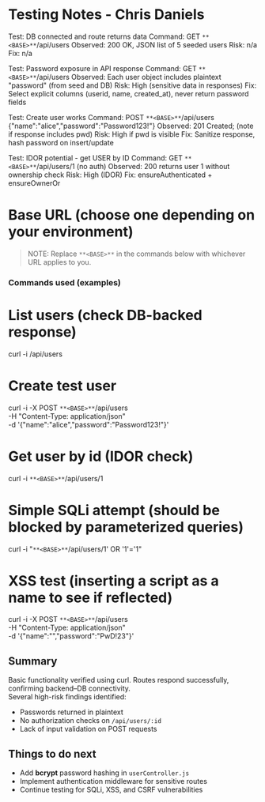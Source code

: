 # Testing Notes - Chris Daniels
Test: DB connected and route returns data
Command: GET `**<BASE>**`/api/users
Observed: 200 OK, JSON list of 5 seeded users
Risk: n/a
Fix: n/a

Test: Password exposure in API response
Command: GET `**<BASE>**`/api/users
Observed: Each user object includes plaintext "password" (from seed and DB)
Risk: High (sensitive data in responses)
Fix: Select explicit columns (userid, name, created_at), never return password fields

Test: Create user works
Command: POST `**<BASE>**`/api/users {"name":"alice","password":"Password123!"}
Observed: 201 Created; (note if response includes pwd)
Risk: High if pwd is visible
Fix: Sanitize response, hash password on insert/update

Test: IDOR potential - get USER by ID
Command: GET `**<BASE>**`/api/users/1 (no auth)
Observed: 200 returns user 1 without ownership check
Risk: High (IDOR)
Fix: ensureAuthenticated + ensureOwnerOr

# Base URL (choose one depending on your environment)
> NOTE: Replace `**<BASE>**` in the commands below with whichever URL applies to you.
### Commands used (examples)
# List users (check DB-backed response)
curl -i <BASE>/api/users

# Create test user
curl -i -X POST `**<BASE>**`/api/users \
  -H "Content-Type: application/json" \
  -d '{"name":"alice","password":"Password123!"}'

# Get user by id (IDOR check)
curl -i `**<BASE>**`/api/users/1

# Simple SQLi attempt (should be blocked by parameterized queries)
curl -i "`**<BASE>**`/api/users/1' OR '1'='1"

# XSS test (inserting a script as a name to see if reflected)
curl -i -X POST `**<BASE>**`/api/users \
  -H "Content-Type: application/json" \
  -d '{"name":"<script>alert(1)</script>","password":"PwD!23"}'

## Summary
Basic functionality verified using curl. Routes respond successfully, confirming backend–DB connectivity.  
Several high-risk findings identified:
- Passwords returned in plaintext  
- No authorization checks on `/api/users/:id`  
- Lack of input validation on POST requests  

## Things to do next
- Add **bcrypt** password hashing in `userController.js`  
- Implement authentication middleware for sensitive routes  
- Continue testing for SQLi, XSS, and CSRF vulnerabilities  
